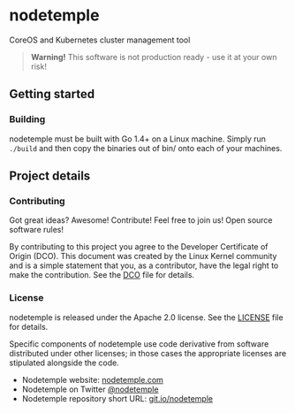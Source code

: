 # nodetemple

CoreOS and Kubernetes cluster management tool
> **Warning!** This software is not production ready - use it at your own risk!

## Getting started

### Building

nodetemple must be built with Go 1.4+ on a Linux machine. Simply run `./build` and then copy the binaries out of bin/ onto each of your machines.

## Project details

### Contributing

Got great ideas? Awesome! Contribute! Feel free to join us! Open source software rules!

By contributing to this project you agree to the Developer Certificate of Origin (DCO). This document was created by the Linux Kernel community and is a simple statement that you, as a contributor, have the legal right to make the contribution. See the [DCO](DCO) file for details.

### License

nodetemple is released under the Apache 2.0 license. See the [LICENSE](LICENSE) file for details.

Specific components of nodetemple use code derivative from software distributed under other licenses; in those cases the appropriate licenses are stipulated alongside the code.

- Nodetemple website: [nodetemple.com](https://nodetemple.com)
- Nodetemple on Twitter [@nodetemple](https://twitter.com/nodetemple)
- Nodetemple repository short URL: [git.io/nodetemple](https://git.io/nodetemple)
